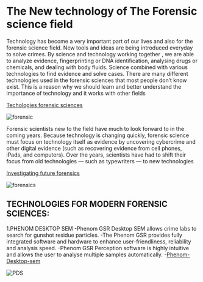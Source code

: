# The New technology of The Forensic science field

Technology has become a very important part of our lives and also for the forensic science field. New tools and ideas are being introduced everyday to solve crimes. By science and technology working together , we are able to  analyze evidence, fingerprinting or DNA identification, analysing drugs or chemicals, and dealing with body fluids. Science combined with various technologies to find evidence and solve cases. There are many different technologies used in the forensic sciences that most people don’t know exist. This is a reason why we should learn and better understand the importance of technology and it works with other fields

[Techologies forensic sciences](https://www.atascientific.com.au/technologies-forensic-sciences/)

![forensic](https://www.sciencenewsforstudents.org/wp-content/uploads/2020/05/1030_LL_Forensic_Science.png)

Forensic scientists new to the field have much to look forward to in the coming years. Because technology is changing quickly, forensic science must focus on technology itself as evidence by uncovering cybercrime and other digital evidence (such as recovering evidence from cell phones, iPads, and computers). Over the years, scientists have had to shift their focus from old technologies — such as typewriters — to new technologies

[Investigating future forensics](https://www.aaas.org/investigating-future-forensics)

![forensics](https://www.corporatecomplianceinsights.com/wp-content/uploads/2019/06/old-new-tech.jpg)

## TECHNOLOGIES FOR MODERN FORENSIC SCIENCES:

1.PHENOM DESKTOP SEM
    -Phenom GSR Desktop SEM allows crime labs to search for gunshot residue particles.
    -The Phenom GSR provides fully integrated software and hardware to enhance user-friendliness, reliability and analysis speed.
    -Phenom GSR Perception software is highly intuitive and allows the user to analyse multiple samples automatically.
    -[Phenom-Desktop-sem](https://www.atascientific.com.au/products/phenom-gsr-desktop-scanning-electron-microscope/)
    
![PDS](https://www.azonano.com/images/equipments/EquipmentImage_1193.jpg)